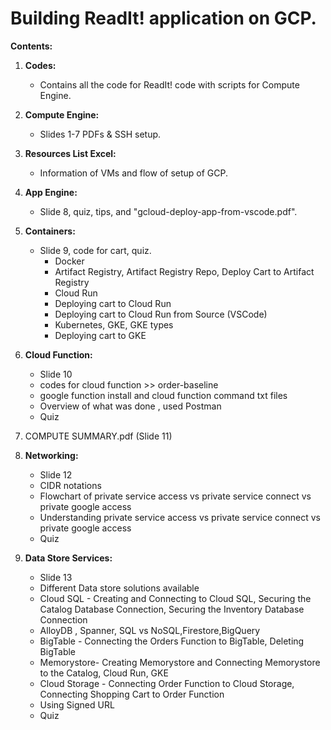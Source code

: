 Building ReadIt! application on GCP. 
=====================================================================
         
**Contents:**

1. **Codes:**
   - Contains all the code for ReadIt! code with scripts for Compute Engine.

2. **Compute Engine:**
   - Slides 1-7 PDFs & SSH setup.

3. **Resources List Excel:**
   - Information of VMs and flow of setup of GCP.

4. **App Engine:**
   - Slide 8, quiz, tips, and "gcloud-deploy-app-from-vscode.pdf".

5. **Containers:**
   - Slide 9, code for cart, quiz.
     - Docker
     - Artifact Registry, Artifact Registry Repo, Deploy Cart to Artifact Registry
     - Cloud Run
     - Deploying cart to Cloud Run
     - Deploying cart to Cloud Run from Source (VSCode)
     - Kubernetes, GKE, GKE types
     - Deploying cart to GKE

6. **Cloud Function:**
   - Slide 10
   - codes for cloud function >> order-baseline
   - google function install and cloud function command txt files
   - Overview of what was done , used Postman
   - Quiz

7. COMPUTE SUMMARY.pdf (Slide 11)

8. **Networking:**
   - Slide 12
   - CIDR notations
   - Flowchart of private service access vs private service connect vs private google access
   - Understanding private service access vs private service connect vs private google access
   - Quiz

9. **Data Store Services:**
   - Slide 13
   - Different Data store solutions available
   - Cloud SQL - Creating and Connecting to Cloud SQL, Securing the Catalog Database Connection, Securing the Inventory Database Connection
   - AlloyDB , Spanner, SQL vs NoSQL,Firestore,BigQuery
   - BigTable - Connecting the Orders Function to BigTable, Deleting BigTable
   - Memorystore- Creating Memorystore and Connecting Memorystore to the Catalog, Cloud Run, GKE 
   - Cloud Storage - Connecting Order Function to Cloud Storage, Connecting Shopping Cart to Order Function
   - Using Signed URL
   - Quiz
